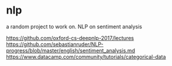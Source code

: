 # nlp
a random project to work on. NLP on sentiment analysis


https://github.com/oxford-cs-deepnlp-2017/lectures  
https://github.com/sebastianruder/NLP-progress/blob/master/english/sentiment_analysis.md  
https://www.datacamp.com/community/tutorials/categorical-data  
